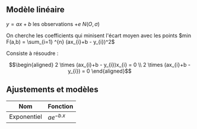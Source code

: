 ## Modèle linéaire

$y = ax + b$ les observations $+ e ~ N(O, \sigma )$

On cherche les coefficients qui minisent l'écart moyen avec les points $min F(a,b) = \sum_{i=1} ^{n} (ax_{i}+b - y_{i})^2$

Consiste à résoudre :

$$\begin{aligned}
    2 \times (ax_{i}+b - y_{i})x_{i} = 0 \\ 
    2 \times (ax_{i}+b - y_{i}) = 0
\end{aligned}$$

## Ajustements et modèles

Nom	 		| Fonction 
------------|---
Exponentiel	| ${ae}^{- b.x}$
